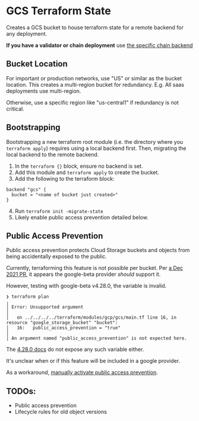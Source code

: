 # GCS Terraform State

Creates a GCS bucket to house terraform state for a remote backend for any deployment.

**If you have a validator or chain deployment** use [the specific chain backend](./)

## Bucket Location

For important or production networks, use "US" or similar as the bucket location. This creates a multi-region bucket for
redundancy. E.g. All saas deployments use multi-region.

Otherwise, use a specific region like "us-central1" if redundancy is not critical.

## Bootstrapping

Bootstrapping a new terraform root module (i.e. the directory where you `terraform apply`) requires using a local backend first. Then,
migrating the local backend to the remote backend.

1. In the `terraform {}` block, ensure no backend is set.
2. Add this module and `terraform apply` to create the bucket.
3. Add the following to the terraform block:
```hcl
backend "gcs" {
  bucket = "<name of bucket just created>"
}
```
4. Run `terraform init -migrate-state`
5. Likely enable public access prevention detailed below.

## Public Access Prevention

Public access prevention protects Cloud Storage buckets and objects from being accidentally exposed to the public.

Currently, terraforming this feature is not possible per bucket. Per [a Dec 2021 PR](https://github.com/GoogleCloudPlatform/magic-modules/pull/5519),
it appears the google-beta provider *should* support it.

However, testing with google-beta v4.28.0, the variable is invalid.

```shell
❯ terraform plan
╷
│ Error: Unsupported argument
│
│   on ../../../../terraform/modules/gcp/gcs/main.tf line 16, in resource "google_storage_bucket" "bucket":
│   16:   public_access_prevention = "true"
│
│ An argument named "public_access_prevention" is not expected here.
```

The [4.28.0 docs](https://registry.terraform.io/providers/hashicorp/google-beta/4.28.0/docs/resources/storage_bucket) do not
expose any such variable either.

It's unclear when or if this feature will be included in a google provider.

As a workaround, [manually activate public access prevention](https://cloud.google.com/storage/docs/using-public-access-prevention).

## TODOs:
* Public access prevention
* Lifecycle rules for old object versions
